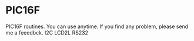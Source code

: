 # PIC16F
PIC16F routines. You can use anytime. If you find any problem, please send me a feeedbck.
I2C
LCD2L
RS232
